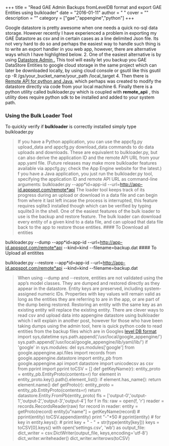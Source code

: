 
+++
title = "Read GAE Admin Backups fromLevelDB format and export GAE Entities using bulkloader"
date = "2016-01-11"
author = " "
cover = ""
description = ""
category = ["gae","appengine","python"]
+++

Google datastore is pretty awesome when one needs a quick no-sql data storage. However recently I have experienced a problem in exporting my GAE Datastore as csv and in certain cases as a line delimited Json file. Its not very hard to do so and perhaps the easiest way to handle such thing is to write an export handler in you web app, however, there are alternative ways which I have highlighted below.  2. One of the easiest alternative is by using [ Datastore Admin .](https://console.cloud.google.com/project/_/datastore/settings?_ga=1.52544424.12031260.1450181862) This tool will easily let you backup you GAE DataStore Entities to google cloud storage in the same project which can later be downloaded locally, by using cloud console or gsutil like this gsutil cp -R /gs/your\_bucket\_name/your\_path /local\_target
 4. Then there is [Remote API for python and Java](https://cloud.google.com/appengine/docs/python/tools/remoteapi), which perhaps was created to modify the datastore directly via code from your local machine
 6. Finally there is a python utility called bulkloader.py which is coupled with **remote\_api**i , this utility does require python sdk to be installed and added to your system path.
  ### Using the Bulk Loader Tool

 To quickly verify if **bulkloader** is correctly installed simply type bulkloader.py 
> If you have a Python application, you can use the appcfg.py upload\_data and appcfg.py download\_data commands to do data uploads and downloads. These are equivalent to bulkloader.py, but can also derive the application ID and the remote API URL from your app.yaml file. (Future releases may make more bulkloader features available via appcfg.py; check the App Engine website for the latest.) f you have a Java application, you just run the bulkloader.py tool, specifying the application ID and remote API URL as command-line arguments: bulkloader.py --app*id=app-id --url=http://app-id.appspot.com/remote*api The loader tool keeps track of its progress during an upload or download in a data file and can begin from where it last left incase the process is interrupted, this feature requires sqlite3 installed though which can be verified by typing squlite3 in the shell. One of the easiest features of the bulk loader to use is the backup and restore feature. The bulk loader can download every entity of a given kind to a data file, and can upload that data file back to the app to restore those entities. #### To Download all entities

  bulkloader.py --dump --app*id=app-id --url=http://app-id.appspot.com/remote*api --kind=kind --filename=backup.dat #### To Upload all entitites

  bulkloader.py --restore --app*id=app-id --url=http://app-id.appspot.com/remote*api --kind=kind --filename=backup.dat  
> When using --dump and --restore, entities are not validated using the app’s model classes. They are dumped and restored directly as they appear in the datastore. Entity keys are preserved, including system-assigned numeric IDs. Properties with key values will remain valid as long as the entities they are referring to are in the app, or are part of the dump being restored. Restoring an entity with the same key as an existing entity will replace the existing entity. There are clever ways to read csv and upload data into appengine datastore using bulkloader which I will explain in another post, however for those who have been taking dumps using the admin tool, here is quick python code to read entities from the backup files which are in Googles [level DB format](https://github.com/google/leveldb)  import sys,datetime sys.path.append('/usr/local/google\_appengine/') sys.path.append('/usr/local/google\_appengine/lib/yaml/lib/') if 'google' in sys.modules: del sys.modules['google'] from google.appengine.api.files import records from google.appengine.datastore import entity\_pb from google.appengine.api import datastore import unicodecsv as csv from pprint import pprint toCSV = [] def getKeyName(r): entity\_proto = entity\_pb.EntityProto(contents=r) for element in entity\_proto.key().path().element\_list(): if element.has\_name(): return element.name() def getProto(r): entity\_proto = entity\_pb.EntityProto(contents=r) return datastore.Entity.FromPb(entity\_proto) fls = ['output-0','output-1','output-2','output-3','output-4'] for f in fls: raw = open(f, 'r') reader = records.RecordsReader(raw) for record in reader: entity = getProto(record) entity[u"name"] = getKeyName(record) # pprint(entity) toCSV.append(entity) print "-"*50 # pprint(entity) # for key in entity.keys(): # print key + " - " + str(type(entity[key])) keys = toCSV[0].keys() with open('settings.csv', 'wb') as output\_file: dict\_writer = csv.DictWriter(output\_file, keys,encoding='utf-8') dict\_writer.writeheader() dict\_writer.writerows(toCSV) 

